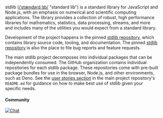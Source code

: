 <!--

@license Apache-2.0

Copyright (c) 2022 The Stdlib Authors.

Licensed under the Apache License, Version 2.0 (the "License");
you may not use this file except in compliance with the License.
You may obtain a copy of the License at

   http://www.apache.org/licenses/LICENSE-2.0

Unless required by applicable law or agreed to in writing, software
distributed under the License is distributed on an "AS IS" BASIS,
WITHOUT WARRANTIES OR CONDITIONS OF ANY KIND, either express or implied.
See the License for the specific language governing permissions and
limitations under the License.

-->

<section class="intro">

stdlib ([/ˈstændərd lɪb/][ipa-english] "standard lib") is a standard library for JavaScript and Node.js, with an emphasis on numerical and scientific computing applications. The library provides a collection of robust, high performance libraries for mathematics, statistics, data processing, streams, and more and includes many of the utilities you would expect from a standard library.

Development of the project happens in the pinned [stdlib repository][stdlib-repository], which contains library source code, tooling, and documentation. The pinned [stdlib repository][stdlib-repository] is also the place to file bug reports and feature requests.

The main stdlib project decomposes into individual packages that can be independently consumed. The GitHub organization contains individual repositories for each stdlib package. These repositories come with pre-built package bundles for use in the browser, Node.js, and other environments, such as Deno. See the [user stories section][user-stories] in the main project repository's `README.md` for guidance on how to make best use of stdlib given your specific needs. 

#### Community

[![Chat][chat-image]][chat-url]

</section>

<!-- /.intro -->

<section class="links">

[ipa-english]: https://en.wikipedia.org/wiki/Help:IPA/English

[stdlib-repository]: https://github.com/stdlib-js/stdlib

[chat-image]: https://img.shields.io/gitter/room/stdlib-js/stdlib.svg
[chat-url]: https://gitter.im/stdlib-js/stdlib/

[user-stories]: https://github.com/stdlib-js/stdlib#user-stories

</section>

<!-- /.links -->
